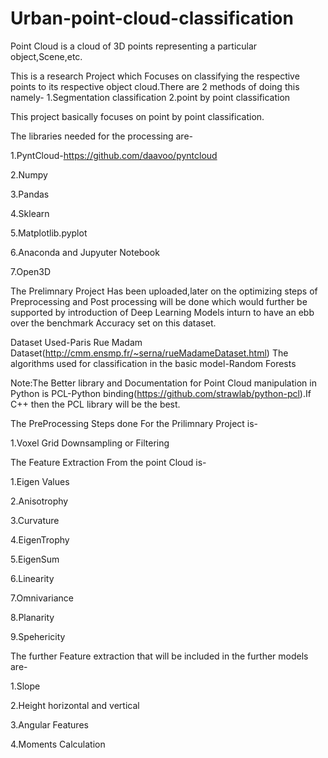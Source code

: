 # Urban-point-cloud-classification
Point Cloud is a cloud of 3D points representing a particular object,Scene,etc.

This is a research Project which Focuses on classifying the respective points to its respective object cloud.There are 2 methods of doing this namely-
1.Segmentation classification
2.point by point classification

This project basically focuses on point by point classification.

The libraries needed for the processing are-

1.PyntCloud-https://github.com/daavoo/pyntcloud


2.Numpy


3.Pandas


4.Sklearn


5.Matplotlib.pyplot


6.Anaconda and Jupyuter Notebook


7.Open3D

The Prelimnary Project Has been uploaded,later on the optimizing steps of Preprocessing and Post processing will be done which would further be supported by introduction of Deep Learning Models inturn to have an ebb over the benchmark Accuracy set on this dataset.

Dataset Used-Paris Rue Madam Dataset(http://cmm.ensmp.fr/~serna/rueMadameDataset.html)
The algorithms used for classification in the basic model-Random Forests

Note:The Better library and Documentation for Point Cloud manipulation in Python is PCL-Python binding(https://github.com/strawlab/python-pcl).If C++ then the PCL library will be the best.

The PreProcessing Steps done For the Prilimnary Project is-

1.Voxel Grid Downsampling or Filtering

The Feature Extraction From the point Cloud is-

1.Eigen Values


2.Anisotrophy


3.Curvature


4.EigenTrophy


5.EigenSum


6.Linearity


7.Omnivariance


8.Planarity


9.Spehericity



The further Feature extraction that will be included in the further models are-

1.Slope


2.Height horizontal and vertical


3.Angular Features


4.Moments Calculation 
